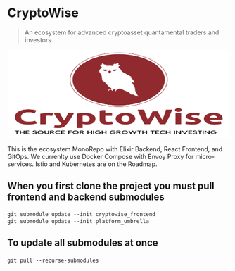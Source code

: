 # CryptoWise
> An ecosystem for advanced cryptoasset quantamental traders and investors

<!-- ![](./docs/assets/particle-background.gif) -->
<img src="./misc/media/color_logo_with_background.png" width="100%" height="200">

This is the ecosystem MonoRepo with Elixir Backend, React Frontend, and GitOps. We currenlty use Docker Compose with Envoy Proxy for micro-services. Istio and Kubernetes are on the Roadmap.

## When you first clone the project you must pull frontend and backend submodules
```
git submodule update --init cryptowise_frontend
git submodule update --init platform_umbrella
```

## To update all submodules at once
`git pull --recurse-submodules`
